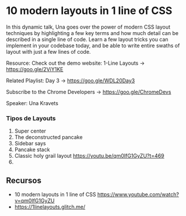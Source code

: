 # 10 modern layouts in 1 line of CSS
In this dynamic talk, Una goes over the power of modern CSS layout techniques by highlighting a few key terms and how much detail can be described in a single line of code. Learn a few layout tricks you can implement in your codebase today, and be able to write entire swaths of layout with just a few lines of code.

Resource:
Check out the demo website: 1-Line Layouts → https://goo.gle/2ViY1KE

Related Playlist:
Day 3 → https://goo.gle/WDL20Day3

Subscribe to the Chrome Developers → https://goo.gle/ChromeDevs

Speaker:
Una Kravets


### Tipos de Layouts
1. Super center
2. The deconstructed pancake
3. Sidebar says
4. Pancake stack
5. Classic holy grail layout https://youtu.be/qm0IfG1GyZU?t=469
6. 


## Recursos
+ 10 modern layouts in 1 line of CSS https://www.youtube.com/watch?v=qm0IfG1GyZU
+ https://1linelayouts.glitch.me/